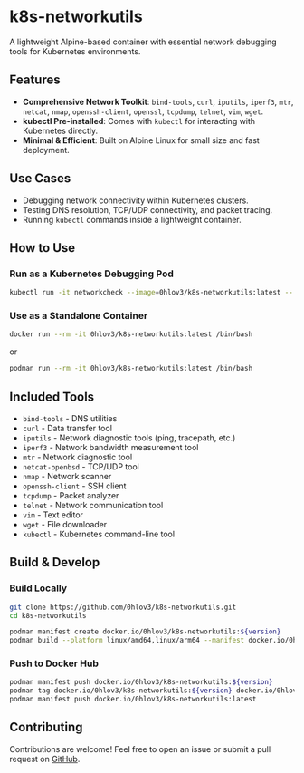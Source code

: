 # k8s-networkutils

A lightweight Alpine-based container with essential network debugging tools for Kubernetes environments.

## Features
- **Comprehensive Network Toolkit**: `bind-tools`, `curl`, `iputils`, `iperf3`, `mtr`, `netcat`, `nmap`, `openssh-client`, `openssl`, `tcpdump`, `telnet`, `vim`, `wget`.
- **kubectl Pre-installed**: Comes with `kubectl` for interacting with Kubernetes directly.
- **Minimal & Efficient**: Built on Alpine Linux for small size and fast deployment.

## Use Cases
- Debugging network connectivity within Kubernetes clusters.
- Testing DNS resolution, TCP/UDP connectivity, and packet tracing.
- Running `kubectl` commands inside a lightweight container.


## How to Use
### Run as a Kubernetes Debugging Pod
```bash
kubectl run -it networkcheck --image=0hlov3/k8s-networkutils:latest -- /bin/bash
```

### Use as a Standalone Container
```bash
docker run --rm -it 0hlov3/k8s-networkutils:latest /bin/bash
```
or
```bash
podman run --rm -it 0hlov3/k8s-networkutils:latest /bin/bash
```

## Included Tools
- `bind-tools` - DNS utilities
- `curl` - Data transfer tool
- `iputils` - Network diagnostic tools (ping, tracepath, etc.)
- `iperf3` - Network bandwidth measurement tool
- `mtr` - Network diagnostic tool
- `netcat-openbsd` - TCP/UDP tool
- `nmap` - Network scanner
- `openssh-client` - SSH client
- `tcpdump` - Packet analyzer
- `telnet` - Network communication tool
- `vim` - Text editor
- `wget` - File downloader
- `kubectl` - Kubernetes command-line tool

## Build & Develop
### Build Locally
```sh
git clone https://github.com/0hlov3/k8s-networkutils.git
cd k8s-networkutils
```

```bash
podman manifest create docker.io/0hlov3/k8s-networkutils:${version}
podman build --platform linux/amd64,linux/arm64 --manifest docker.io/0hlov3/k8s-networkutils:${version} .
```

### Push to Docker Hub
```sh
podman manifest push docker.io/0hlov3/k8s-networkutils:${version}
podman tag docker.io/0hlov3/k8s-networkutils:${version} docker.io/0hlov3/k8s-networkutils:latest
podman manifest push docker.io/0hlov3/k8s-networkutils:latest
```

## Contributing
Contributions are welcome! Feel free to open an issue or submit a pull request on [GitHub](https://github.com/0hlov3/k8s-networkutils).

